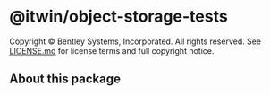 # @itwin/object-storage-tests

Copyright © Bentley Systems, Incorporated. All rights reserved. See [LICENSE.md](./LICENSE.md) for license terms and full copyright notice.

## About this package